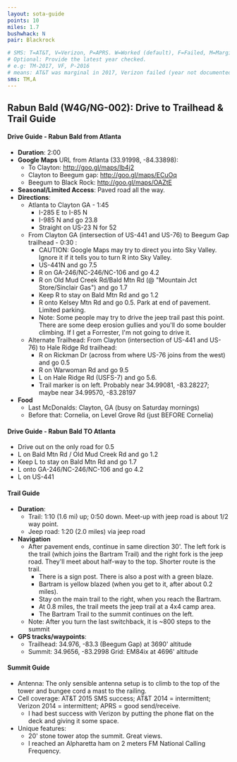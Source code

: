 ```yaml
---
layout: sota-guide
points: 10
miles: 1.7
bushwhack: N
pair: Blackrock

# SMS: T=AT&T, V=Verizon, P=APRS. W=Worked (default), F=Failed, M=Marginal (some failed).
# Optional: Provide the latest year checked.
# e.g: TM-2017, VF, P-2016
# means: AT&T was marginal in 2017, Verizon failed (year not documented), APRS worked in 2016.
sms: TM,A
---
```

Rabun Bald (W4G/NG-002): Drive to Trailhead & Trail Guide
--------------------------------------------------------
#### Drive Guide - Rabun Bald from Atlanta

* **Duration**: 2:00
* **Google Maps** URL from Atlanta (33.91998, -84.33898):
    * To Clayton: http://goo.gl/maps/Ib4j2
    * Clayton to Beegum gap: http://goo.gl/maps/ECuOq
    * Beegum to Black Rock: http://goo.gl/maps/OAZtE
* **Seasonal/Limited Access**: Paved road all the way.
* **Directions**:
    * Atlanta to Clayton GA - 1:45
        * I-285 E to I-85 N
        * I-985 N and go 23.8
        * Straight on US-23 N for 52
    * From Clayton GA (intersection of US-441 and US-76) to Beegum Gap trailhead - 0:30 :
        * CAUTION: Google Maps may try to direct you into Sky Valley.  Ignore it if it tells you to turn R into Sky Valley.
        * US-441N and go 7.5
        * R on GA-246/NC-246/NC-106 and go 4.2
        * R on Old Mud Creek Rd/Bald Mtn Rd (@ "Mountain Jct Store/Sinclair Gas") and go 1.7
        * Keep R to stay on Bald Mtn Rd and go 1.2
        * R onto Kelsey Mtn Rd and go 0.5. Park at end of pavement.  Limited parking.
        * Note: Some people may try to drive the jeep trail past this point. There are some deep erosion gullies and you'll do some boulder climbing.  If I get a Forrester, I'm not going to drive it.
    * Alternate Trailhead: From Clayton (intersection of US-441 and US-76) to Hale Ridge Rd trailhead:
        * R on Rickman Dr (across from where US-76 joins from the west) and go 0.5
        * R on Warwoman Rd and go 9.5
        * L on Hale Ridge Rd (USFS-7) and go 5.6.
        * Trail marker is on left.  Probably near 34.99081, -83.28227; maybe near 34.99570, -83.28197
* **Food**
    * Last McDonalds: Clayton, GA (busy on Saturday mornings)
    * Before that: Cornelia, on Level Grove Rd (just BEFORE Cornelia)

#### Drive Guide - Rabun Bald TO Atlanta
* Drive out on the only road for 0.5
* L on Bald Mtn Rd / Old Mud Creek Rd and go 1.2
* Keep L to stay on Bald Mtn Rd and go 1.7
* L onto GA-246/NC-246/NC-106 and go 4.2
* L on US-441

#### Trail Guide

* **Duration**:
    * Trail: 1:10 (1.6 mi) up; 0:50 down. Meet-up with jeep road is about 1/2 way point.
    * Jeep road: 1:20 (2.0 miles) via jeep road
* **Navigation**
    * After pavement ends, continue in same direction 30'. The left fork is the trail (which joins the Bartram Trail) and the right fork is the jeep road.  They'll meet about half-way to the top.  Shorter route is the trail.
         * There is a sign post.  There is also a post with a green blaze.
         * Bartram is yellow blazed (when you get to it, after about 0.2 miles).
         * Stay on the main trail to the right, when you reach the Bartram.
         * At 0.8 miles, the trail meets the jeep trail at a 4x4 camp area.
         * The Bartram Trail to the summit continues on the left.
    * Note: After you turn the last switchback, it is ~800 steps to the summit
* **GPS tracks/waypoints**:
    * Trailhead: 34.976, -83.3 (Beegum Gap) at 3690' altitude
    * Summit: 34.9656, -83.2998   Grid: EM84ix at 4696' altitude

#### Summit Guide

* Antenna: The only sensible antenna setup is to climb to the top of the tower and bungee cord a mast to the railing.
* Cell coverage: AT&T 2015 SMS success; AT&T 2014 = intermittent; Verizon 2014 = intermittent; APRS = good send/receive.
    * I had best success with Verizon by putting the phone flat on the deck and giving it some space.
* Unique features:
    * 20' stone tower atop the summit.  Great views.
    * I reached an Alpharetta ham on 2 meters FM National Calling Frequency.
